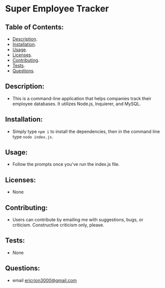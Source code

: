 # Super Employee Tracker


  ## Table of Contents:

  * [Description](#description).
  * [Installation](#installation).
  * [Usage](#usage).
  * [Licenses](#licenses).
  * [Contributing](#contributing).
  * [Tests](#tests).
  * [Questions](#questions).


  <a href="#description"></a>
  ## Description:
  
  * This is a command-line application that helps companies track their employee databases. It utilizes Node.js, Inquierer, and MySQL. 

  <a href="#installation"></a>
  ## Installation:
  
  * Simply type ```npm i``` to install the dependencies, then in the command line type ```node index.js```.

  <a href="#usage"></a>
  ## Usage: 
  
  * Follow the prompts once you've run the index.js file. 

  <a href="#licenses"></a>
  ## Licenses:

  * None

  <a href="#contributing"></a>
  ## Contributing:

  * Users can contribute by emailing me with suggestions, bugs, or criticism. Constructive criticism only, please.

  <a href="#tests"></a>
  ## Tests:

  * None

  <a href="#questions"></a>
  ## Questions:

  * email ericrion3000@gmail.com

  
